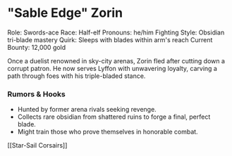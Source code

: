 # "Sable Edge" Zorin

Role: Swords-ace
Race: Half-elf
Pronouns: he/him
Fighting Style: Obsidian tri-blade mastery
Quirk: Sleeps with blades within arm's reach
Current Bounty: 12,000 gold

Once a duelist renowned in sky-city arenas, Zorin fled after cutting down a corrupt patron. He now serves Lyffon with unwavering loyalty, carving a path through foes with his triple-bladed stance.

### Rumors & Hooks
- Hunted by former arena rivals seeking revenge.
- Collects rare obsidian from shattered ruins to forge a final, perfect blade.
- Might train those who prove themselves in honorable combat.

[[Star-Sail Corsairs]]
